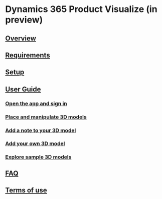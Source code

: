 # Dynamics 365 Product Visualize (in preview)
## [Overview](index.md)
## [Requirements](requirements.md)
## [Setup](sign-up.md)
## [User Guide](user-guide.md)
### [Open the app and sign in](sign-in.md)
### [Place and manipulate 3D models](manipulate-models.md)
### [Add a note to your 3D model](add-note.md)
### [Add your own 3D model](add-model.md)
### [Explore sample 3D models](explore-samples.md)
## [FAQ](faq.md)
## [Terms of use](../legal/product-visualize-terms.md)
